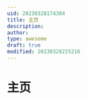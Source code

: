 ```yaml
---
uid: 20230328174304
title: 主页
description: 
author: 
type: awesome
draft: true
modified: 20230328215216
---
```

# 主页

